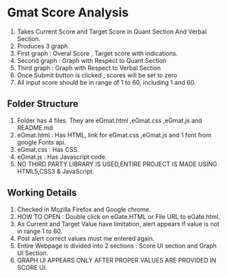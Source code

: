 # Gmat Score Analysis

1. Takes Current Score and Target Score in Quant Section And Verbal Section.
2. Produces 3 graph
3. First graph : Overal Score , Target score with indications.
4. Second graph : Graph with Respect to Quant Section
5. Third graph :  Graph with Respect to Verbal Section
6. Once Submit button is clicked , scores will be set to zero
7. All input score should be in range of 1 to 60, including 1 and 60.

## Folder Structure
1. Folder has 4 files. They are eGmat.html ,eGmat.css ,eGmat.js and README.md
2. eGmat.html : Has HTML, link for  eGmat.css ,eGmat.js and 1 font from google Fonts api.
3. eGmat.css : Has CSS.
4. eGmat.js : Has Javascript code.
5. NO THIRD PARTY LIBRARY IS USED,ENTIRE PROJECT IS MADE USING HTML5,CSS3 & JavaScript.


## Working Details
1. Checked in Mozilla Firefox and Google chrome.
2. HOW TO OPEN : Double click on eGate.HTML or File URL to eGate.html.
3. As Current and Target Value have limitation, alert appears if value is not in range 1 to 60.
4. Post alert correct values must me entered again.
5. Entire Webpage is divided into 2 sections : Score UI section and Graph UI Section.
6. GRAPH UI APPEARS ONLY AFTER PROPER VALUES ARE PROVIDED IN SCORE UI.
